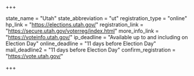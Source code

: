 +++

state_name = "Utah"
state_abbreviation = "ut"
registration_type = "online"
hp_link = "https://elections.utah.gov/"
registration_link = "https://secure.utah.gov/voterreg/index.html"
more_info_link = "https://voteinfo.utah.gov/"
ip_deadline = "Available up to and including on Election Day"
online_deadline = "11 days before Election Day"
mail_deadline2 = "11 days before Election Day"
confirm_registration = "https://vote.utah.gov/"

+++